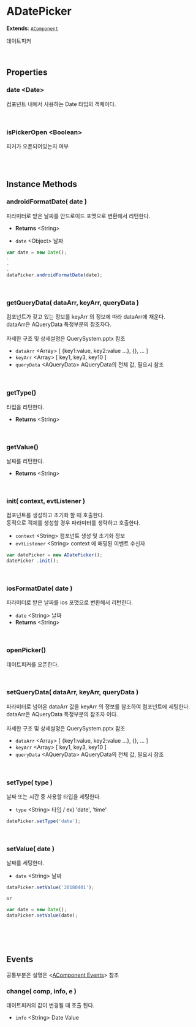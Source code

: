 # ADatePicker
**Extends**: [`AComponent`](AComponent.html#AComponent)

데이트피커

<br/>

## Properties


### date \<Date>

컴포넌트 내에서 사용하는 Date 타입의 객체이다.

<br/>

### isPickerOpen \<Boolean>

피커가 오픈되어있는지 여부

<br/>
<br/>

## Instance Methods

### androidFormatDate( date )

파라미터로 받은 날짜를 안드로이드 포맷으로 변환해서 리턴한다.

- **Returns** \<String>

- `date` \<Object> 날짜

```js
var date = new Date();
.
.
.
dataPicker.androidFormatDate(date);
```

<br/>

### getQueryData( dataArr, keyArr, queryData )

컴포넌트가 갖고 있는 정보를 keyArr 의 정보에 따라 dataArr에 채운다.<br/>dataArr은 AQueryData 특정부분의 참조자다.<br/><br/>자세한 구조 및 상세설명은 QuerySystem.pptx 참조

- `dataArr` \<Array> [ {key1:value, key2:value ...}, {}, ... ]
- `keyArr` \<Array> [ key1, key3, key10 ]
- `queryData` \<AQueryData> AQueryData의 전체 값, 필요시 참조

<br/>

### getType()

타입을 리턴한다.

- **Returns** \<String>

<br/>

### getValue()

날짜를 리턴한다.

- **Returns** \<String>

<br/>

### init( context, evtListener )

컴포넌트를 생성하고 초기화 할 때 호출한다.<br/>동적으로 객체를 생성할 경우 파라미터를 생략하고 호출한다.

- `context` \<String> 컴포넌트 생성 및 초기화 정보
- `evtListener` \<String> context 에 매핑된 이벤트 수신자

```js
var datePicker = new ADatePicker();
datePicker .init();
```

<br/>

### iosFormatDate( date )

파라미터로 받은 날짜를 ios 포맷으로 변환해서 리턴한다.

- `date` \<String> 날짜
- **Returns** \<String>

<br/>

### openPicker()

데이트피커를 오픈한다.

<br/>

### setQueryData( dataArr, keyArr, queryData )

파라미터로 넘어온 dataArr 값을 keyArr 의 정보를 참조하여 컴포넌트에 세팅한다. <br/>dataArr은 AQueryData 특정부분의 참조자 이다.<br/><br/>자세한 구조 및 상세설명은 QuerySystem.pptx 참조


- `dataArr` \<Array> [ {key1:value, key2:value ...}, {}, ... ]
- `keyArr` \<Array> [ key1, key3, key10 ]
- `queryData` \<AQueryData> AQueryData의 전체 값, 필요시 참조

<br/>

### setType( type )

날짜 또는 시간 중 사용할 타입을 세팅한다.

- `type` \<String> 타입 / ex) 'date', 'time'

```js
datePicker.setType('date');
```

<br/>

### setValue( date )

날짜를 세팅한다.

- `date` \<String> 날짜

```js
dataPicker.setValue('20180401');

or

var date = new Date();
dataPicker.setValue(date);
```

<br/>

<br/>
<br/>

## Events

공통부분은 설명은 \<[AComponent Events](AComponent.html#-Events)> 참조

### change( comp, info, e )

데이트피커의 값이 변경될 때 호출 된다.

- `info` \<String> Date Value

<br/>

